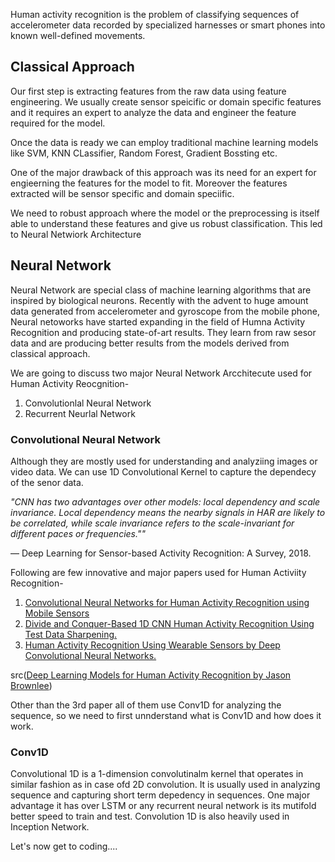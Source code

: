 
Human activity recognition is the problem of classifying sequences of accelerometer data recorded by specialized harnesses or smart phones into known well-defined movements.

## Classical Approach

Our first step is extracting features from the raw data using feature engineering. We usually create sensor speicific or domain specific features and it requires an expert to analyze the data and engineer the feature required for the model.

Once the data is ready we can employ traditional machine learning models like SVM, KNN CLassifier, Random Forest, Gradient Bossting etc.

One of the major drawback of this approach was its need for an expert for engieerning the features for the model to fit. Moreover the features extracted will be sensor specific and domain speciific. 

We need to robust approach where the model or the preprocessing is itself able to understand these features and give us robust classification. This led to Neural Netwiork Architecture

## Neural Network
Neural Network are special class of machine learning algorithms that are inspired by biological neurons. 
Recently with the advent to huge amount data generated from accelerometer and gyroscope from  the mobile phone, Neural netoworks have started expanding in the field of Humna Activity Recognition and producing state-of-art results. They learn from raw sesor data and are producing better results from the models derived from classical approach.

We are going to discuss two major Neural Network Arcchitecute used for Human Activity
 Reocgnition-
 1. Convolutionlal Neural Network
 2. Recurrent Neurlal Network
 
 
 ### Convolutional Neural Network
 Although they are mostly used for understanding and analyziing images or video data. We can use 1D Convolutional Kernel to capture the dependecy of the senor data.
 
 *"CNN has two advantages over other models: local dependency and scale invariance. Local dependency means the nearby signals in HAR are likely to be correlated, while scale invariance refers to the scale-invariant for different paces or frequencies.""*

— Deep Learning for Sensor-based Activity Recognition: A Survey, 2018.


Following are few innovative and major papers used for Human Activiity Recognition-
1. [Convolutional Neural Networks for Human Activity Recognition using Mobile Sensors](https://ieeexplore.ieee.org/document/7026300)
2. [Divide and Conquer-Based 1D CNN Human Activity Recognition Using Test Data Sharpening.](http://www.mdpi.com/1424-8220/18/4/1055)
3. [Human Activity Recognition Using Wearable Sensors by Deep Convolutional Neural Networks.](https://dl.acm.org/citation.cfm?id=2806333)
 
 src([Deep Learning Models for Human Activity Recognition by Jason Brownlee](https://machinelearningmastery.com/deep-learning-models-for-human-activity-recognition/))
 
 
 Other than the 3rd paper all of them use Conv1D for analyzing the sequence, so we need to first unnderstand what is Conv1D and how does it work.
 
 
 ### Conv1D
  Convolutional 1D is a 1-dimension convolutinalm kernel that operates in similar fashion as in case ofd 2D convolution. It is usually used in analyzing sequence and capturing short term depedency in sequences. One major advantage it has over LSTM or any recurrent neural network is its mutifold better speed to train and test. Convolution 1D is also heavily used in Inception Network.
  
  Let's now get to coding....
